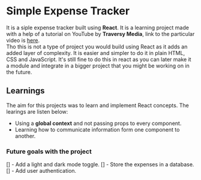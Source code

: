 # Simple Expense Tracker

It is a siple expense tracker built using **React**. It is a learning project made with a help of a tutorial on YouTube by **Traversy Media**, link to the particular video is [here](https://youtu.be/XuFDcZABiDQ?si=rXElBuiTnx9QCLeu).    
Tho this is not a type of project you would build using React as it adds an added layer of complexity. It is easier and simpler to do it in plain HTML, CSS and JavaScript. It's still fine to do this in react as you can later make it a module and integrate in a bigger project that you might be working on in the future. 

## Learnings
The aim for this projects was to learn and implement React concepts. The learings are listen below:
- Using a **global context** and not passing props to every component.
- Learning how to communicate information form one component to another.

### Future goals with the project
[] - Add a light and dark mode toggle.
[] - Store the expenses in a database.
[] - Add user authentication.

